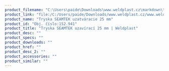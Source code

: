 ```yaml
---
product_filename: "C:\Users\paide\Downloads\www.weldplast.cz\markdown\tryska-seamtek-uzaviraci-25-mm_pg=4.md"
product_link: "file:/C:/Users/paide/Downloads/www.weldplast.cz/www.weldplast.cz/sk/tryska-seamtek-uzaviraci-25-mm_pg=4"
product_name: "Tryska SEAMTEK uzatváracie 25 mm"
product_id: "Obj. číslo:152.941"
product_title: "Tryska SEAMTEK uzavírací 25 mm | Weldplast"
product_desc: ""
product_specs: ""
product_downloads: ""
product_href: ""
product_desc_2: ""
product_accessories: ""
product_similar: ""
---
```

